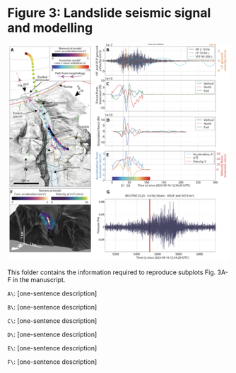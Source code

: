 # Figure 3: Landslide seismic signal and modelling

![Fig3](f3.png)

This folder contains the information required to reproduce subplots Fig. 3A-F in the manuscript.

`A\`: [one-sentence description]

`B\`: [one-sentence description]

`C\`: [one-sentence description]

`D\`: [one-sentence description]

`E\`: [one-sentence description]

`F\`: [one-sentence description]